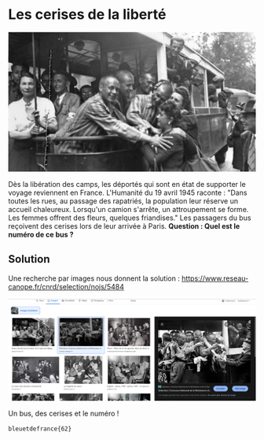 # Les cerises de la liberté 					

![1.6.jpg](img/1.6.jpg)

Dès la libération des camps, les déportés qui sont en état de supporter le voyage reviennent en France. L'Humanité du 19 avril 1945 raconte : "Dans toutes les rues, au passage des rapatriés, la population leur  réserve un accueil chaleureux. Lorsqu'un camion s'arrête, un  attroupement se forme. Les femmes offrent des fleurs, quelques  friandises." Les passagers du bus reçoivent des cerises lors de leur arrivée à Paris. **Question : Quel est le numéro de ce bus ?**

## Solution

Une recherche par images nous donnent la solution : https://www.reseau-canope.fr/cnrd/selection/nojs/5484

![image-20220507231925439](img/image-20220507231925439.png)

Un bus, des cerises et le numéro !

```
bleuetdefrance{62}
```

